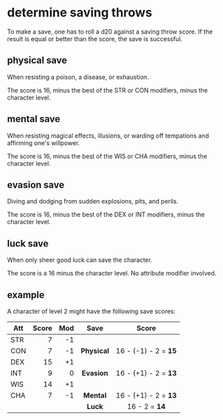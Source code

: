 
# determine saving throws

To make a save, one has to roll a d20 against a saving throw score. If the result is equal or better than the score, the save is successful.

## physical save

When resisting a poison, a disease, or exhaustion.

The score is 16, minus the best of the STR or CON modifiers, minus the character level.

## mental save

When resisting magical effects, illusions, or warding off tempations and affirming one's willpower.

The score is 16, minus the best of the WIS or CHA modifiers, minus the character level.

## evasion save

Diving and dodging from sudden explosions, pits, and perils.

The score is 16, minus the best of the DEX or INT modifiers, minus the character level.

## luck save

When only sheer good luck can save the character.

The score is a 16 minus the character level. No attribute modifier involved.


## example

A character of level 2 might have the following save scores:

| Att | Score | Mod | Save         | Score                  |
|-----|------:|----:|:------------:|:----------------------:|
| STR |     7 |  -1 |              |                        |
| CON |     7 |  -1 | **Physical** | 16 - (-1) - 2 = **15** |
| DEX |    15 |  +1 |              |                        |
| INT |     9 |   0 | **Evasion**  | 16 - (+1) - 2 = **13** |
| WIS |    14 |  +1 |              |                        |
| CHA |     7 |  -1 | **Mental**   | 16 - (+1) - 2 = **13** |
|     |       |     | **Luck**     | 16        - 2 = **14** |

